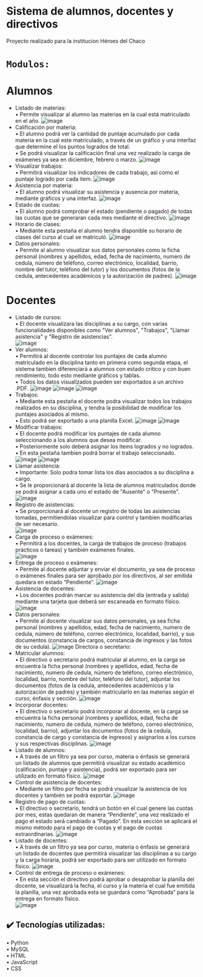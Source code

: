 # Sistema de alumnos, docentes y directivos
Proyecto realizado para la institucion Héroes del Chaco
# `Modulos:`
# Alumnos <br>
- Listado de materias: <br>
• Permite visualizar al alumno las materias en la cual está matriculado en el año.
![image](https://github.com/Luguitoo/Proyecto.2022-UCI/assets/112581880/f4d1efbc-bd78-43e1-9917-4f6fede4f6ab)
- Calificación por materia:  <br>
• El alumno podrá ver la cantidad de puntaje acumulado por cada materia en la cual este matriculado, a
través de un gráfico y una interfaz que determine el los puntos logrados de total. <br>
• Se podrá visualizar la calificación final una vez realizado la carga de exámenes ya
sea en diciembre, febrero o marzo.
![image](https://github.com/Luguitoo/Proyecto.2022-UCI/assets/112581880/1eec6aac-7b10-4878-bd8e-221cfaa8c9f6)
- Visualizar trabajos:  <br>
• Permitirá visualizar los indicadores de cada trabajo, asi como el puntaje logrado por cada item.
![image](https://github.com/carloslugoo/Proyecto.2022-UCI/assets/112581880/7f27a092-4186-4ce4-a1d0-f9d40d645b44)
- Asistencia por materia:  <br>
• El alumno podrá visualizar su asistencia y ausencia por materia, mediante gráficos y
una interfaz.
![image](https://github.com/Luguitoo/Proyecto.2022-UCI/assets/112581880/3be6fb9f-e8ca-47cd-8e43-3013e6b5b293)
- Estado de cuotas: <br>
• El alumno podrá comprobar el estado (pendiente o pagado) de todas las cuotas que
se generaran cada mes mediante el directivo.
![image](https://github.com/Luguitoo/Proyecto.2022-UCI/assets/112581880/ff614a5b-dcda-493d-980c-39ce7d8c2473)
- Horario de clases: <br>
• Mediante esta pestaña el alumno tendra disponible su horario de clases del curso al cual se matriculó.
![image](https://github.com/carloslugoo/Proyecto.2022-UCI/assets/112581880/61ba925b-91b4-4f32-97b6-14b3d5171f3f)
- Datos personales: <br>
• Permite al alumno visualizar sus datos personales como la ficha personal (nombres y
apellidos, edad, fecha de nacimiento, numero de cedula, número de teléfono, correo
electrónico, localidad, barrio, nombre del tutor, teléfono del tutor) y los documentos
(fotos de la cedula, antecedentes académicos y la autorización de padres).
![image](https://github.com/Luguitoo/Proyecto.2022-UCI/assets/112581880/8782fa1b-0191-450d-a9e5-5d659f17e219)
# Docentes <br>
- Listado de cursos: <br>
• El docente visualizara las disciplinas a su cargo, con varias funcionalidades disponibles como "Ver alumnos", "Trabajos", "Llamar asistencia" y "Registro de asistencias". <br>
![image](https://github.com/carloslugoo/Proyecto.2022-UCI/assets/112581880/69eb4660-266b-41c4-bafe-51c19bcaa473)
- Ver alumnos: <br>
• Permitirá al docente controlar los puntajes de cada alumno matriculado en la disciplina tanto en primera como segunda etapa, el sistema tambien diferenciará a alumnos con estado critico y con buen rendimiento, todo esto mediante gráficos y tablas. <br>
• Todos los datos visualizados pueden ser exportados a un archivo .PDF.
![image](https://github.com/carloslugoo/Proyecto.2022-UCI/assets/112581880/4e882564-8540-4c49-a963-4cf5874a2bcf)
![image](https://github.com/carloslugoo/Proyecto.2022-UCI/assets/112581880/9c56b406-dc01-4fd3-8b2f-7657dc6f50d5)
![image](https://github.com/carloslugoo/Proyecto.2022-UCI/assets/112581880/d45c021b-1cf0-42c3-aa22-5e24b3b5484d)
- Trabajos: <br>
• Mediante esta pestaña el docente podra visualizar todos los trabajos realizados en su disciplina, y tendra la posibilidad de modificar los puntajes asociados al mismo. <br>
• Esto podrá ser exportado a una planilla Excel.
![image](https://github.com/carloslugoo/Proyecto.2022-UCI/assets/112581880/7230ad95-e418-4d15-992b-95b0ba62777e)
![image](https://github.com/carloslugoo/Proyecto.2022-UCI/assets/112581880/dac5b7d1-d67f-4ce0-b6f2-4c240e7e70b5)
- Modificar trabajos: <br>
• El docente podrá modificar los puntajes de cada alumno seleccionando a los alumnos que desea modificar. <br>
• Posteriormente solo deberá asignar los items logrados y no logrados.
• En esta pestaña tambien podrá borrar el trabajo seleccionado.
![image](https://github.com/carloslugoo/Proyecto.2022-UCI/assets/112581880/e7d24d57-6cb4-4582-9bcb-608cae610540)
![image](https://github.com/carloslugoo/Proyecto.2022-UCI/assets/112581880/8f30b589-e75b-4f61-949f-14c85a999780)
- Llamar asistencia:  <br>
• Importante: Solo podra tomar lista los dias asociados a su disciplina a cargo. <br>
• Se le proporcionará al docente la lista de alumnos matriculados donde se podrá asignar a cada uno el estado de "Ausente" o "Presente".
![image](https://github.com/carloslugoo/Proyecto.2022-UCI/assets/112581880/761bb81b-26f6-4563-9a40-10ffd1d3afea)
- Registro de asistencias:  <br>
• Se proporcionará al docente un registro de todas las asistencias tomadas, permitiendolas visualizar para control y tambien modificarlas de ser necesario. <br>
![image](https://github.com/carloslugoo/Proyecto.2022-UCI/assets/112581880/5cc41151-d13e-4018-8fa3-9cfa274fa9d9)
- Carga de proceso o exámenes: <br>
• Permitirá a los docentes, la carga de trabajos de proceso (trabajos prácticos o tareas)
y también exámenes finales. <br>
![image](https://github.com/Luguitoo/Proyecto.2022-UCI/assets/112581880/e6c8c745-7705-4ad2-9ba4-19360cea67a3)
- Entrega de proceso o exámenes:  <br>
• Permite al docente adjuntar y enviar el documento, ya sea de proceso o exámenes finales para ser
aprobado por los directivos, al ser emitida quedara en estado “Pendiente”.
![image](https://github.com/Luguitoo/Proyecto.2022-UCI/assets/112581880/537025b6-dcc6-4ab6-91d6-9ceede26ea52)
- Asistencia de docentes: <br>
• Los docentes podrán marcar su asistencia del día (entrada y salida) mediante una tarjeta que deberá ser escaneada en formato físico.
![image](https://github.com/Luguitoo/Proyecto.2022-UCI/assets/112581880/d09420d0-7f82-4af0-9ab5-146d4ca539ea)
- Datos personales: <br>
• Permite al docente visualizar sus datos personales, ya sea ficha personal (nombres y
apellidos, edad, fecha de nacimiento, numero de cedula, número de teléfono, correo
electrónico, localidad, barrio), y sus documentos (constancia de cargos, constancia de
ingresos y las fotos de su cedula).
![image](https://github.com/Luguitoo/Proyecto.2022-UCI/assets/112581880/0cd22eac-2c56-4d67-b7d5-5fd78dc93adc)
Directora o secretario:
- Matricular alumnos: <br>
• El directivo o secretario podrá matricular al alumno, en la carga se encuentra la ficha
personal (nombres y apellidos, edad, fecha de nacimiento, numero de cedula, número
de teléfono, correo electrónico, localidad, barrio, nombre del tutor, teléfono del tutor),
adjuntar los documentos (fotos de la cedula, antecedentes académicos y la
autorización de padres) y también matricularlo en las materias según el curso, énfasis
y sección.
![image](https://github.com/Luguitoo/Proyecto.2022-UCI/assets/112581880/c2763f0b-71ae-4983-8e42-7665cf053691)
- Incorporar docentes: <br>
• El directivo o secretario podrá incorporar al docente, en la carga se encuentra la ficha
personal (nombres y apellidos, edad, fecha de nacimiento, numero de cedula, número
de teléfono, correo electrónico, localidad, barrio), adjuntar los documentos (fotos de
la cedula, constancia de cargo y constancia de ingresos) y asignarlos a los cursos y
sus respectivas disciplinas.
![image](https://github.com/Luguitoo/Proyecto.2022-UCI/assets/112581880/f04cd905-2e3e-4f17-8f9c-7fe28a7f4e57)
- Listado de alumnos: <br>
• A través de un filtro ya sea por curso, materia o énfasis se generará un listado de
alumnos que permitirá visualizar su estado académico (calificación, puntaje y
asistencia), podrá ser exportado para ser utilizado en formato físico.
![image](https://github.com/Luguitoo/Proyecto.2022-UCI/assets/112581880/9f12890f-31cb-4d91-8ea2-a6456d6a719d)
- Control de asistencia de docentes: <br>
• Mediante un filtro por fecha se podrá visualizar la asistencia de los docentes y
también se podrá exportar.
![image](https://github.com/Luguitoo/Proyecto.2022-UCI/assets/112581880/99b14700-19d3-4883-a3ea-2264e61d0bd9)
- Registro de pago de cuotas: <br>
• El directivo o secretario, tendrá un botón en el cual genere las cuotas por mes, estas
quedaran de manera “Pendiente”, una vez realizado el pago el estado será cambiado
a “Pagado”. En esta sección se aplicará el mismo método para el pago de cuotas y el
pago de cuotas extraordinarias.
![image](https://github.com/Luguitoo/Proyecto.2022-UCI/assets/112581880/84e033a6-9980-405c-86bc-e6d3ba97d9af)
- Listado de docentes: <br>
• A través de un filtro ya sea por curso, materia o énfasis se generará un listado de
docentes que permitirá visualizar las disciplinas a su cargo y la carga horaria, podrá
ser exportado para ser utilizado en formato físico.
![image](https://github.com/Luguitoo/Proyecto.2022-UCI/assets/112581880/beb56c2a-6883-409f-aa15-333ef461f652)
- Control de entrega de proceso o exámenes:  <br>
• En esta sección el directivo podrá aprobar o desaprobar la planilla del docente, se
visualizará la fecha, el curso y la materia el cual fue emitida la planilla, una vez
aprobada esta se guardará como “Aprobada” para la entrega en formato físico. <br>
![image](https://github.com/Luguitoo/Proyecto.2022-UCI/assets/112581880/2df41ee7-99ea-4d2e-a99e-daa1399be3c1)
## ✔️ Tecnologías utilizadas: <br>
• Python <br>
• MySQL <br>
• HTML <br>
• JavaScript <br>
• CSS <br>

